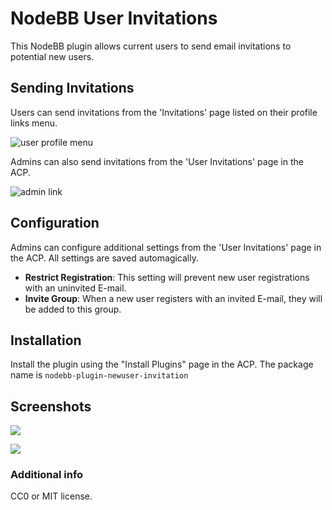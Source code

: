 # NodeBB User Invitations

This NodeBB plugin allows current users to send email invitations to potential new users.

## Sending Invitations

Users can send invitations from the 'Invitations' page listed on their profile links menu.

![user profile menu](http://puu.sh/lhXcF.jpg)

Admins can also send invitations from the 'User Invitations' page in the ACP.

![admin link](http://puu.sh/lhY2S.png)

## Configuration

Admins can configure additional settings from the 'User Invitations' page in the ACP. All settings are saved automagically.

- **Restrict Registration**: This setting will prevent new user registrations with an uninvited E-mail.
- **Invite Group**: When a new user registers with an invited E-mail, they will be added to this group.

## Installation

Install the plugin using the "Install Plugins" page in the ACP. The package name is `nodebb-plugin-newuser-invitation`

## Screenshots

![](http://puu.sh/lhZ6w.png)

![](http://puu.sh/lhZ3g.png)

### Additional info

CC0 or MIT license.
